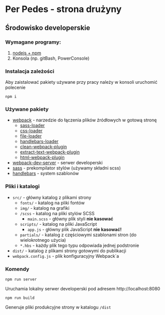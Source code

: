 # Per Pedes - strona drużyny

## Środowisko developerskie

### Wymagane programy:

1. [nodejs + npm](https://nodejs.org/en/)
2. Konsola (np. gitBash, PowerConsole)

### Instalacja zależości

Aby zaistalować pakiety używane przy pracy należy w konsoli uruchomić polecenie

```
npm i
```

### Używane pakiety

* [webpack](https://webpack.github.io/) - narzedzie do łączenia plików źródłowych w gotową stronę
  * [sass-loader](https://github.com/webpack-contrib/sass-loader)
  * [css-loader](https://github.com/webpack-contrib/css-loader)
  * [file-loader](https://github.com/webpack-contrib/file-loader)
  * [handlebars-loader](https://github.com/pcardune/handlebars-loader)
  * [clean-webpack-plugin](https://github.com/johnagan/clean-webpack-plugin)
  * [extract-text-webpack-plugin](https://github.com/webpack-contrib/extract-text-webpack-plugin)
  * [html-webpack-plugin](https://github.com/jantimon/html-webpack-plugin)
* [webpack-dev-server](https://webpack.js.org/configuration/dev-server/) - serwer developerski
* [sass](http://sass-lang.com/) - prekompilator stylów (używamy składni scss)
* [handlebars](http://handlebarsjs.com/) - system szablonów

### Pliki i katalogi

* `src/` - główny katalog z plikami strony
  * `fonts/` - katalog na pliki fontów
  * `img/` - katalog na grafiki
  * `/scss` - katalog na pliki stylów SCSS
    * `main.scss` - główny plik styli **nie kasować**
  * `scripts/` - katalog na pliki JavaScript
    * `app.js` - główny plik JavaScript **nie kasować!**
  * `partials/` - katalog z częściowymi szablonami stron (do wielokrotnego użycia)
  * `*.hbs` - każdy plik tego typu odpowiada jednej podstronie
* `dist/` - katalog z plikami strony gotowymi do publikacji
* `webpack.config.js` - plik konfiguracyjny Webpack`a

### Komendy

```
npm run server
```

Uruchamia lokalny serwer developerski pod adresem http://localhost:8080

```
npm run build
```

Generuje pliki produkcyjne strony w katalogu `/dist`

